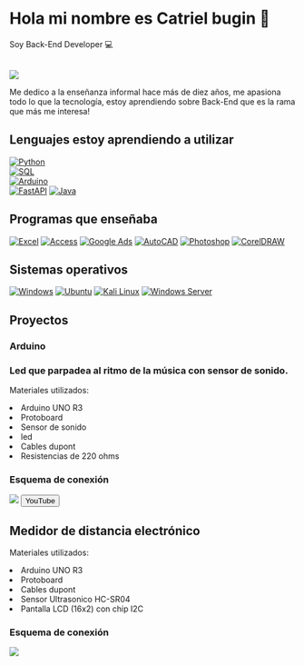# Hola mi nombre es Catriel bugin 👋


<p>Soy Back-End Developer 💻</p> </br>
<img src="https://i.postimg.cc/TwrR99xF/cato-docker-1.png">

Me dedico a la enseñanza informal hace más de diez años, me apasiona todo lo que la tecnología, estoy aprendiendo sobre Back-End que es la rama que más me interesa!


## Lenguajes estoy aprendiendo a utilizar </br>
[![Python](https://img.shields.io/badge/Python-3776AB?style=for-the-badge&logo=python&logoColor=white&labelColor=5A3E92)]()</br>
[![SQL](https://img.shields.io/badge/SQL-E60012?style=for-the-badge&logo=sql&logoColor=white&labelColor=E60012)]()</br>
[![Arduino](https://img.shields.io/badge/Arduino-00979D?style=for-the-badge&logo=arduino&logoColor=white&labelColor=00979D)]()</br>
[![FastAPI](https://img.shields.io/badge/FastAPI-009688?style=for-the-badge&logo=fastapi&logoColor=white&labelColor=009688)]()
[![Java](https://img.shields.io/badge/Java-007396?style=for-the-badge&logo=java&logoColor=white&labelColor=007396)]()




## Programas que enseñaba
[![Excel](https://img.shields.io/badge/Excel-217346?style=for-the-badge&logo=microsoft-excel&logoColor=white&labelColor=217346)]()
[![Access](https://img.shields.io/badge/Access-A4373A?style=for-the-badge&logo=microsoft-access&logoColor=white&labelColor=A4373A)]()
[![Google Ads](https://img.shields.io/badge/Google_Ads-4285F4?style=for-the-badge&logo=google-ads&logoColor=white&labelColor=4285F4)]()
[![AutoCAD](https://img.shields.io/badge/AutoCAD-BA1F1F?style=for-the-badge&logo=autocad&logoColor=white&labelColor=BA1F1F)]()
[![Photoshop](https://img.shields.io/badge/Photoshop-31A8FF?style=for-the-badge&logo=adobe-photoshop&logoColor=white&labelColor=31A8FF)]()
[![CorelDRAW](https://img.shields.io/badge/CorelDRAW-FF3A2D?style=for-the-badge&logo=corel&logoColor=white&labelColor=FF3A2D)]()

## Sistemas operativos 
[![Windows](https://img.shields.io/badge/Windows-0078D6?style=for-the-badge&logo=windows&logoColor=white&labelColor=0078D6)]()
[![Ubuntu](https://img.shields.io/badge/Ubuntu-E95420?style=for-the-badge&logo=ubuntu&logoColor=white&labelColor=E95420)]()
[![Kali Linux](https://img.shields.io/badge/Kali_Linux-557C94?style=for-the-badge&logo=kali-linux&logoColor=white&labelColor=557C94)]()
[![Windows Server](https://img.shields.io/badge/Windows_Server-0078D6?style=for-the-badge&logo=windows&logoColor=white&labelColor=0078D6)]()




## Proyectos 
### Arduino

<h3>Led que parpadea al ritmo de la música con sensor de sonido.</h3>
<p>Materiales utilizados:
<li>Arduino UNO R3</li>
<li>Protoboard</li>
<li>Sensor de sonido </li>
<li>led</li>
<li>Cables dupont</li>
<li>Resistencias de 220 ohms</li>
</p>
<h3>Esquema de conexión</h3> 
<img src="https://i.postimg.cc/fTM1Txxt/Esquema-de-conexi-n.png">
<a href = "https://youtube.com/shorts/Tp1ImdyAW5Q">
  <button>YouTube</button>
</a>
<h2>Medidor de distancia electrónico</h2>
<p>Materiales utilizados:
<li>Arduino UNO R3</li>
<li>Protoboard</li>
<li>Cables dupont</li>
<li>Sensor Ultrasonico HC-SR04</li>
<li>Pantalla LCD (16x2) con chip I2C</li>
</p>
<h3>Esquema de conexión</h3>
<img src= "https://i.postimg.cc/YS4hgPwz/Esquema-conexion.png">








